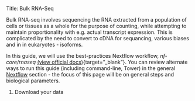 Title: Bulk RNA-Seq

Bulk RNA-seq involves sequencing the RNA extracted from a population of cells or tissues as a whole for the purpose of counting, while attempting to maintain proportionality with e.g. actual transcript expression. This is complicated by the need to convert to cDNA for sequancing, various biases and in in eukaryotes - isoforms.

In this guide, we will use the best-practices Nextflow workflow, *nf-core/rnaseq* [(view official docs)](https://nf-co.re/rnaseq){target=”_blank”}. You can review alternate ways to run this guide (including command-line, Tower) in the general [Nextflow](../nextflow.md) section - the focus of this page will be on general steps and biological parameters.

1. Download your data